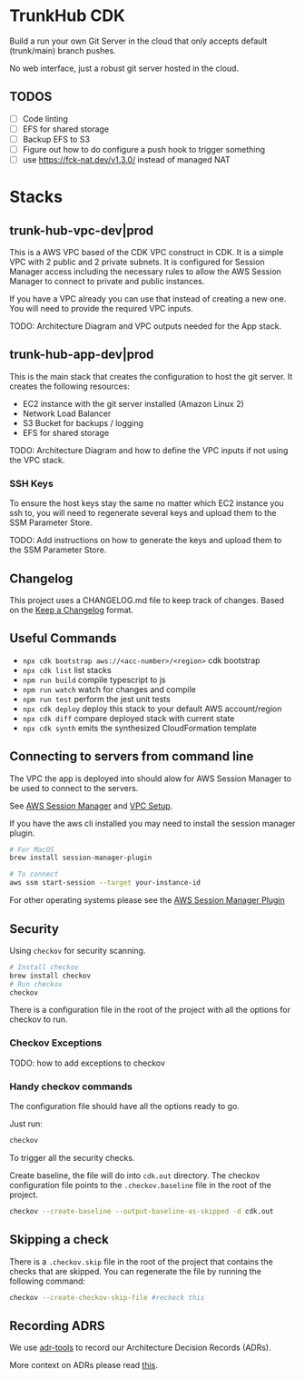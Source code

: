 # TrunkHub CDK

Build a run your own Git Server in the cloud that only accepts default (trunk/main) branch pushes.

No web interface, just a robust git server hosted in the cloud.

## TODOS
- [ ] Code linting
- [ ] EFS for shared storage
- [ ] Backup EFS to S3
- [ ] Figure out how to do configure a push hook to trigger something
- [ ] use https://fck-nat.dev/v1.3.0/ instead of managed NAT

# Stacks
## trunk-hub-vpc-dev|prod
This is a AWS VPC based of the CDK VPC construct in CDK. It is a simple VPC with 2 public and 2 private subnets. It is configured for Session Manager access including the necessary rules to allow the AWS Session Manager to connect to private and public instances.

If you have a VPC already you can use that instead of creating a new one. You will need to provide the required VPC inputs.

TODO: Architecture Diagram and VPC outputs needed for the App stack.

## trunk-hub-app-dev|prod

This is the main stack that creates the configuration to host the git server. It creates the following resources:
- EC2 instance with the git server installed (Amazon Linux 2)
- Network Load Balancer
- S3 Bucket for backups / logging
- EFS for shared storage

TODO: Architecture Diagram and how to define the VPC inputs if not using the VPC stack.

### SSH Keys

To ensure the host keys stay the same no matter which EC2 instance you ssh to, you will need to regenerate several keys and upload them to the SSM Parameter Store.

TODO: Add instructions on how to generate the keys and upload them to the SSM Parameter Store.

## Changelog
This project uses a CHANGELOG.md file to keep track of changes.
Based on the [Keep a Changelog](https://keepachangelog.com) format.

## Useful Commands

* `npx cdk bootstrap aws://<acc-number>/<region>` cdk bootstrap
* `npx cdk list`    list stacks
* `npm run build`   compile typescript to js
* `npm run watch`   watch for changes and compile
* `npm run test`    perform the jest unit tests
* `npx cdk deploy`  deploy this stack to your default AWS account/region
* `npx cdk diff`    compare deployed stack with current state
* `npx cdk synth`   emits the synthesized CloudFormation template

## Connecting to servers from command line
The VPC the app is deployed into should alow for AWS Session Manager to be used to connect to the servers.

See [AWS Session Manager](https://docs.aws.amazon.com/systems-manager/latest/userguide/session-manager.html) and [VPC Setup](https://docs.aws.amazon.com/systems-manager/latest/userguide/setup-create-vpc.html).

If you have the aws cli installed you may need to install the session manager plugin.

```bash
# For MacOS
brew install session-manager-plugin

# To connect
aws ssm start-session --target your-instance-id
```

For other operating systems please see the [AWS Session Manager Plugin](https://docs.aws.amazon.com/systems-manager/latest/userguide/session-manager-working-with-install-plugin.html)

## Security

Using `checkov` for security scanning.

```bash
# Install checkov
brew install checkov
# Run checkov
checkov
```
There is a configuration file in the root of the project with all the options for checkov to run.

### Checkov Exceptions

TODO: how to add exceptions to checkov

### Handy checkov commands

The configuration file should have all the options ready to go.

Just run:

```bash
checkov
```

To trigger all the security checks.

Create baseline, the file will do into `cdk.out` directory.
The checkov configuration file points to the `.checkov.baseline` file in the root of the project.

```bash
checkov --create-baseline --output-baseline-as-skipped -d cdk.out
```
## Skipping a check

There is a `.checkov.skip` file in the root of the project that contains the checks that are skipped. You can regenerate the file by running the following command:

```bash
checkov --create-checkov-skip-file #recheck this
```

## Recording ADRS

We use [adr-tools](https://github.com/npryce/adr-tools) to record our Architecture Decision Records (ADRs).

More context on ADRs please read [this](https://cognitect.com/blog/2011/11/15/documenting-architecture-decisions).
